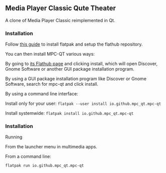 ## Media Player Classic Qute Theater

A clone of Media Player Classic reimplemented in Qt.

### Installation ###

Follow [this guide] to install flatpak and setup the flathub repository.

You can then install MPC-QT various ways:

By going to [its Flathub page] and clicking install, which will open Discover, Gnome Software or another GUI package installation program.

By using a GUI package installation program like Discover or Gnome Software, search for mpc-qt and click install.

By using a command line interface:

Install only for your user: `flatpak --user install io.github.mpc_qt.mpc-qt`

Install systemwide: `flatpak install io.github.mpc_qt.mpc-qt`

### Installation ###

Running

From the launcher menu in multimedia apps.

From a command line:

`flatpak run io.github.mpc_qt.mpc-qt`

[this guide]:https://flatpak.org/setup/
[its Flathub page]:https://flathub.org/apps/io.github.mpc_qt.mpc-qt
